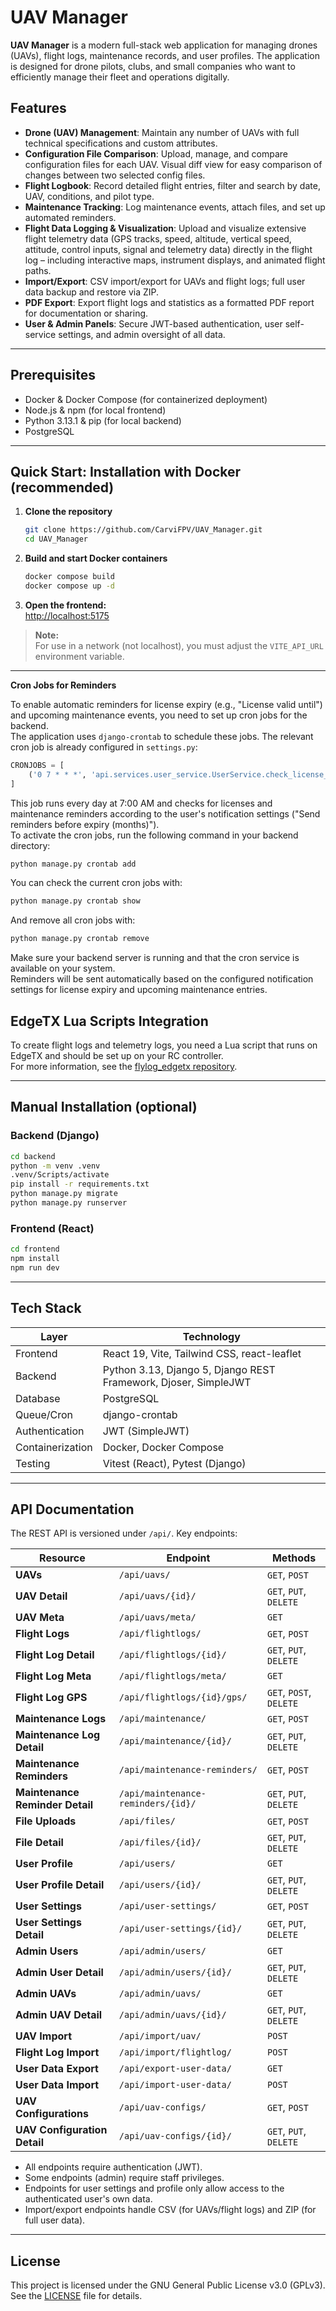# UAV Manager

**UAV Manager** is a modern full-stack web application for managing drones (UAVs), flight logs, maintenance records, and user profiles. The application is designed for drone pilots, clubs, and small companies who want to efficiently manage their fleet and operations digitally.

## Features

- **Drone (UAV) Management**: Maintain any number of UAVs with full technical specifications and custom attributes.
- **Configuration File Comparison**: Upload, manage, and compare configuration files for each UAV. Visual diff view for easy comparison of changes between two selected config files.
- **Flight Logbook**: Record detailed flight entries, filter and search by date, UAV, conditions, and pilot type.
- **Maintenance Tracking**: Log maintenance events, attach files, and set up automated reminders.
- **Flight Data Logging & Visualization**: Upload and visualize extensive flight telemetry data (GPS tracks, speed, altitude, vertical speed, attitude, control inputs, signal and telemetry data) directly in the flight log – including interactive maps, instrument displays, and animated flight paths.
- **Import/Export**: CSV import/export for UAVs and flight logs; full user data backup and restore via ZIP.
- **PDF Export**: Export flight logs and statistics as a formatted PDF report for documentation or sharing.
- **User & Admin Panels**: Secure JWT-based authentication, user self-service settings, and admin oversight of all data.

---

## Prerequisites

- Docker & Docker Compose (for containerized deployment)
- Node.js & npm (for local frontend)
- Python 3.13.1 & pip (for local backend)
- PostgreSQL

---

## Quick Start: Installation with Docker (recommended)

1. **Clone the repository**

   ```bash
   git clone https://github.com/CarviFPV/UAV_Manager.git
   cd UAV_Manager
   ```

2. **Build and start Docker containers**

   ```bash
   docker compose build
   docker compose up -d
   ```

3. **Open the frontend:**  
   [http://localhost:5175](http://localhost:5175)

> **Note:**  
> For use in a network (not localhost), you must adjust the `VITE_API_URL` environment variable.

---

**Cron Jobs for Reminders**

To enable automatic reminders for license expiry (e.g., "License valid until") and upcoming maintenance events, you need to set up cron jobs for the backend.  
The application uses `django-crontab` to schedule these jobs. The relevant cron job is already configured in `settings.py`:

```python
CRONJOBS = [
    ('0 7 * * *', 'api.services.user_service.UserService.check_license_expiry')
]
```

This job runs every day at 7:00 AM and checks for licenses and maintenance reminders according to the user's notification settings ("Send reminders before expiry (months)").  
To activate the cron jobs, run the following command in your backend directory:

```bash
python manage.py crontab add
```

You can check the current cron jobs with:

```bash
python manage.py crontab show
```

And remove all cron jobs with:

```bash
python manage.py crontab remove
```

Make sure your backend server is running and that the cron service is available on your system.  
Reminders will be sent automatically based on the configured notification settings for license expiry and upcoming maintenance entries.

## EdgeTX Lua Scripts Integration

To create flight logs and telemetry logs, you need a Lua script that runs on EdgeTX and should be set up on your RC controller.  
For more information, see the [flylog_edgetx repository](https://github.com/CarviFPV/flylog_edgetx).

---

## Manual Installation (optional)

### Backend (Django)

```bash
cd backend
python -m venv .venv
.venv/Scripts/activate
pip install -r requirements.txt
python manage.py migrate
python manage.py runserver
```

### Frontend (React)

```bash
cd frontend
npm install
npm run dev
```

---

## Tech Stack

| Layer            | Technology                                                      |
| ---------------- | --------------------------------------------------------------- |
| Frontend         | React 19, Vite, Tailwind CSS, react-leaflet                     |
| Backend          | Python 3.13, Django 5, Django REST Framework, Djoser, SimpleJWT |
| Database         | PostgreSQL                                                      |
| Queue/Cron       | django-crontab                                                  |
| Authentication   | JWT (SimpleJWT)                                                 |
| Containerization | Docker, Docker Compose                                          |
| Testing          | Vitest (React), Pytest (Django)                                 |

---

## API Documentation

The REST API is versioned under `/api/`. Key endpoints:

| Resource                        | Endpoint                           | Methods                 |
| ------------------------------- | ---------------------------------- | ----------------------- |
| **UAVs**                        | `/api/uavs/`                       | `GET`, `POST`           |
| **UAV Detail**                  | `/api/uavs/{id}/`                  | `GET`, `PUT`, `DELETE`  |
| **UAV Meta**                    | `/api/uavs/meta/`                  | `GET`                   |
| **Flight Logs**                 | `/api/flightlogs/`                 | `GET`, `POST`           |
| **Flight Log Detail**           | `/api/flightlogs/{id}/`            | `GET`, `PUT`, `DELETE`  |
| **Flight Log Meta**             | `/api/flightlogs/meta/`            | `GET`                   |
| **Flight Log GPS**              | `/api/flightlogs/{id}/gps/`        | `GET`, `POST`, `DELETE` |
| **Maintenance Logs**            | `/api/maintenance/`                | `GET`, `POST`           |
| **Maintenance Log Detail**      | `/api/maintenance/{id}/`           | `GET`, `PUT`, `DELETE`  |
| **Maintenance Reminders**       | `/api/maintenance-reminders/`      | `GET`, `POST`           |
| **Maintenance Reminder Detail** | `/api/maintenance-reminders/{id}/` | `GET`, `PUT`, `DELETE`  |
| **File Uploads**                | `/api/files/`                      | `GET`, `POST`           |
| **File Detail**                 | `/api/files/{id}/`                 | `GET`, `PUT`, `DELETE`  |
| **User Profile**                | `/api/users/`                      | `GET`                   |
| **User Profile Detail**         | `/api/users/{id}/`                 | `GET`, `PUT`, `DELETE`  |
| **User Settings**               | `/api/user-settings/`              | `GET`, `POST`           |
| **User Settings Detail**        | `/api/user-settings/{id}/`         | `GET`, `PUT`, `DELETE`  |
| **Admin Users**                 | `/api/admin/users/`                | `GET`                   |
| **Admin User Detail**           | `/api/admin/users/{id}/`           | `GET`, `PUT`, `DELETE`  |
| **Admin UAVs**                  | `/api/admin/uavs/`                 | `GET`                   |
| **Admin UAV Detail**            | `/api/admin/uavs/{id}/`            | `GET`, `PUT`, `DELETE`  |
| **UAV Import**                  | `/api/import/uav/`                 | `POST`                  |
| **Flight Log Import**           | `/api/import/flightlog/`           | `POST`                  |
| **User Data Export**            | `/api/export-user-data/`           | `GET`                   |
| **User Data Import**            | `/api/import-user-data/`           | `POST`                  |
| **UAV Configurations**          | `/api/uav-configs/`                | `GET`, `POST`           |
| **UAV Configuration Detail**    | `/api/uav-configs/{id}/`           | `GET`, `PUT`, `DELETE`  |

- All endpoints require authentication (JWT).
- Some endpoints (admin) require staff privileges.
- Endpoints for user settings and profile only allow access to the authenticated user's own data.
- Import/export endpoints handle CSV (for UAVs/flight logs) and ZIP (for full user data).

---

## License

This project is licensed under the GNU General Public License v3.0 (GPLv3).
See the [LICENSE](LICENSE) file for details.
